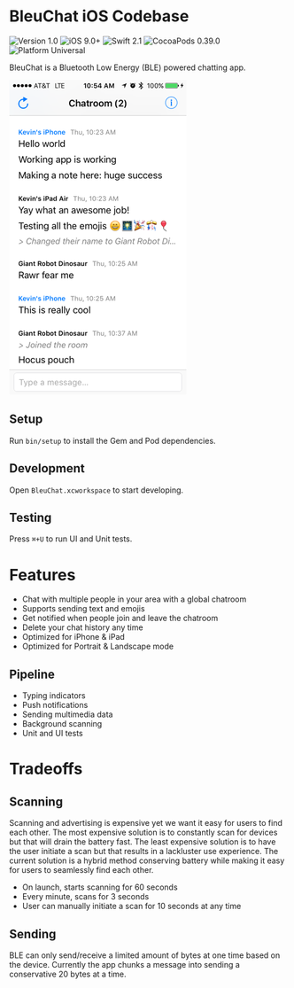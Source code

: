 BleuChat iOS Codebase
=====================

![Version 1.0](http://img.shields.io/badge/Version-1.0-brightgreen.svg) ![iOS 9.0+](http://img.shields.io/badge/iOS-9.0+-blue.svg) ![Swift 2.1](http://img.shields.io/badge/Swift-2.1-orange.svg) ![CocoaPods 0.39.0](http://img.shields.io/badge/CocoaPods-0.39.0-red.svg) ![Platform Universal](http://img.shields.io/badge/Platform-Universal-lightgrey.svg)

BleuChat is a Bluetooth Low Energy (BLE) powered chatting app.

![Screenshot](screenshot.png)

Setup
-----

Run `bin/setup` to install the Gem and Pod dependencies.

Development
-----------

Open `BleuChat.xcworkspace` to start developing.

Testing
-------

Press `⌘+U` to run UI and Unit tests.

Features
========

- Chat with multiple people in your area with a global chatroom
- Supports sending text and emojis
- Get notified when people join and leave the chatroom
- Delete your chat history any time
- Optimized for iPhone & iPad
- Optimized for Portrait & Landscape mode

Pipeline
--------

- Typing indicators
- Push notifications
- Sending multimedia data
- Background scanning
- Unit and UI tests

Tradeoffs
=========

Scanning
--------

Scanning and advertising is expensive yet we want it easy for users to find each other. The most expensive solution is to constantly scan for devices but that will drain the battery fast. The least expensive solution is to have the user initiate a scan but that results in a lackluster use experience. The current solution is a hybrid method conserving battery while making it easy for users to seamlessly find each other.

- On launch, starts scanning for 60 seconds
- Every minute, scans for 3 seconds
- User can manually initiate a scan for 10 seconds at any time

Sending
-------

BLE can only send/receive a limited amount of bytes at one time based on the device. Currently the app chunks a message into sending a conservative 20 bytes at a time.